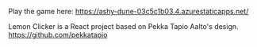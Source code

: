 Play the game here: https://ashy-dune-03c5c1b03.4.azurestaticapps.net/

Lemon Clicker is a React project based on Pekka Tapio Aalto's design. https://github.com/pekkatapio

